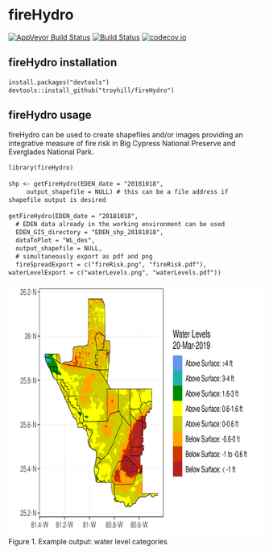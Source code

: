 # fireHydro

[![AppVeyor Build Status](https://ci.appveyor.com/api/projects/status/github/troyhill/fireHydro?branch=master&svg=true)](https://ci.appveyor.com/project/troyhill/fireHydro) [![Build Status](https://travis-ci.org/troyhill/fireHydro.svg?branch=master)](https://travis-ci.org/troyhill/fireHydro) [![codecov.io](https://codecov.io/github/troyhill/fireHydro/coverage.svg?branch=master)](https://codecov.io/github/troyhill/fireHydro?branch=master)


## fireHydro installation

```
install.packages("devtools")
devtools::install_github("troyhill/fireHydro")
```


## fireHydro usage

fireHydro can be used to create shapefiles and/or images providing an integrative measure of fire risk in Big Cypress National Preserve and Everglades National Park.

```
library(fireHydro)

shp <- getFireHydro(EDEN_date = "20181018", 
     output_shapefile = NULL) # this can be a file address if shapefile output is desired
          
getFireHydro(EDEN_date = "20181018", 
  # EDEN data already in the working environment can be used
  EDEN_GIS_directory = "EDEN_shp_20181018", 
  dataToPlot = "WL_des",
  output_shapefile = NULL, 
  # simultaneously export as pdf and png
  fireSpreadExport = c("fireRisk.png", "fireRisk.pdf"), waterLevelExport = c("waterLevels.png", "waterLevels.pdf")) 
```

<img src="https://github.com/troyhill/images/blob/master/WaterLevels_20190320.png" width="600" height="500" />
Figure 1. Example output: water level categories  

      

